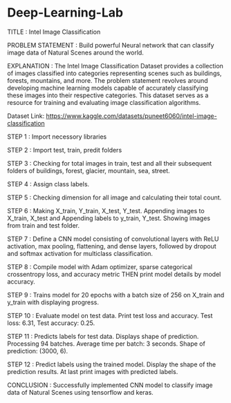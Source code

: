 # Deep-Learning-Lab

TITLE : Intel Image Classification

PROBLEM STATEMENT : Build powerful Neural network that can classify image data of Natural Scenes around the world.

EXPLANATION : The Intel Image Classification Dataset provides a collection of images classified into categories representing scenes such as buildings, forests, mountains, and more. The problem statement revolves around developing machine learning models capable of accurately classifying these images into their respective categories. This dataset serves as a resource for training and evaluating image classification algorithms.

Dataset Link: https://www.kaggle.com/datasets/puneet6060/intel-image-classification

STEP 1 : Import necessory libraries

STEP 2 : Import test, train, predit folders

STEP 3 : Checking for total images in train, test and all their subsequent folders of buildings, forest, glacier, mountain, sea, street.

STEP 4 : Assign class labels.

STEP 5 : Checking dimension for all image and calculating their total count.

STEP 6 : Making X_train, Y_train, X_test, Y_test. Appending images to X_train, X_test and Appending labels to y_train, Y_test. Showing images from train and test folder.

STEP 7 : Define a CNN model consisting of convolutional layers with ReLU activation, max pooling, flattening, and dense layers, followed by dropout and softmax activation for multiclass classification.

STEP 8 : Compile model with Adam optimizer, sparse categorical crossentropy loss, and accuracy metric THEN print model details by model accuracy.

STEP 9 : Trains model for 20 epochs with a batch size of 256 on X_train and y_train with displaying progress.

STEP 10 : Evaluate model on test data.
Print test loss and accuracy.
Test loss: 6.31, Test accuracy: 0.25.

STEP 11 : Predicts labels for test data.
Displays shape of prediction.
Processing 94 batches.
Average time per batch: 3 seconds.
Shape of prediction: (3000, 6).

STEP 12 : Predict labels using the trained model.
Display the shape of the prediction results.
At last print images with predicted labels.

CONCLUSION : Successfully implemented CNN model to classify image data of Natural Scenes using tensorflow and keras.

